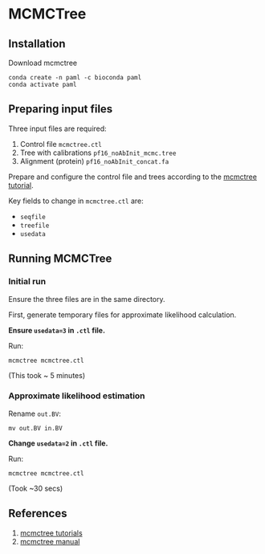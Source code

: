 # MCMCTree

## Installation

Download mcmctree
```
conda create -n paml -c bioconda paml
conda activate paml
```

## Preparing input files

Three input files are required:
1. Control file `mcmctree.ctl`
2. Tree with calibrations `pf16_noAbInit_mcmc.tree`
3. Alignment (protein) `pf16_noAbInit_concat.fa`

Prepare and configure the control file and trees according to the [mcmctree tutorial](http://abacus.gene.ucl.ac.uk/software/MCMCtree.Tutorials.pdf).

Key fields to change in `mcmctree.ctl` are:
- `seqfile`
- `treefile`
- `usedata`

## Running MCMCTree

### Initial run

Ensure the three files are in the same directory.

First, generate temporary files for approximate likelihood calculation.

**Ensure `usedata=3` in `.ctl` file.**

Run:
```
mcmctree mcmctree.ctl
```
(This took ~ 5 minutes)

### Approximate likelihood estimation

Rename `out.BV`:
```
mv out.BV in.BV
```

**Change `usedata=2` in `.ctl` file.**

Run:
```
mcmctree mcmctree.ctl
```
(Took ~30 secs)


## References
1. [mcmctree tutorials](http://abacus.gene.ucl.ac.uk/software/MCMCtree.Tutorials.pdf)
2. [mcmctree manual](http://nebc.nerc.ac.uk/bioinformatics/documentation/paml/doc/MCMCtreeDoc.pdf)
